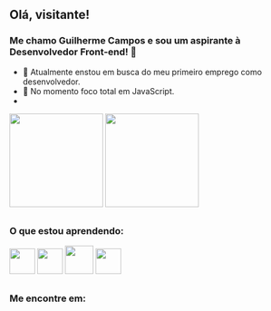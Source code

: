 ## Olá, visitante!
### Me chamo Guilherme Campos e sou um aspirante à Desenvolvedor Front-end! 👋

- 🔭 Atualmente enstou em busca do meu primeiro emprego como desenvolvedor.
- :muscle: No momento foco total em JavaScript.
- 

<div>
  <img height="165em" margin-right="30em" src="https://github-readme-stats.vercel.app/api?username=Campos2002&show_icons=true&theme=outrun"/>
  <img height="165em" src="https://github-readme-stats.vercel.app/api/top-langs/?username=Campos2002&theme=outrun"/>
</div>

##
<h3>O que estou aprendendo:</h3>

<div>
  <img height="45em" src="https://cdn.jsdelivr.net/gh/devicons/devicon/icons/css3/css3-original.svg"/>
  <img height="45em" src="https://cdn.jsdelivr.net/gh/devicons/devicon/icons/html5/html5-original.svg"/>
  <img height="50em" src="https://cdn.jsdelivr.net/gh/devicons/devicon/icons/bootstrap/bootstrap-original.svg"/>
  <img height="45em" src="https://cdn.jsdelivr.net/gh/devicons/devicon/icons/javascript/javascript-original.svg"/>
</div>

##
<h3>Me encontre em:</h3>
